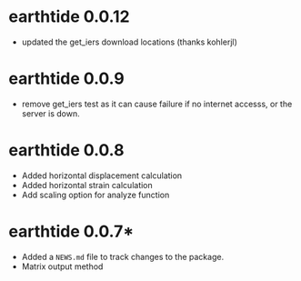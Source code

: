 # earthtide 0.0.12

* updated the get_iers download locations (thanks kohlerjl)

# earthtide 0.0.9

* remove get_iers test as it can cause failure if no internet accesss, or the server is down.

# earthtide 0.0.8

* Added horizontal displacement calculation
* Added horizontal strain calculation
* Add scaling option for analyze function

# earthtide 0.0.7*

* Added a `NEWS.md` file to track changes to the package.
* Matrix output method